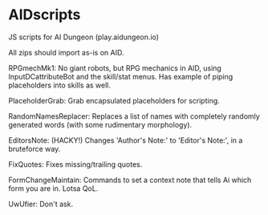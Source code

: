 # AIDscripts
JS scripts for AI Dungeon (play.aidungeon.io)

All zips should import as-is on AID.



RPGmechMk1: No giant robots, but RPG mechanics in AID, using InputDCattributeBot and the skill/stat menus. Has example of piping placeholders into skills as well.

PlaceholderGrab: Grab encapsulated placeholders for scripting.

RandomNamesReplacer: Replaces a list of names with completely randomly generated words (with some rudimentary morphology).

EditorsNote: (HACKY!) Changes 'Author's Note:' to 'Editor's Note:', in a bruteforce way.

FixQuotes: Fixes missing/trailing quotes.

FormChangeMaintain: Commands to set a context note that tells Ai which form you are in. Lotsa QoL.

UwUfier: Don't ask.

